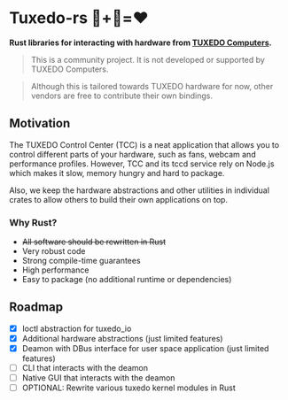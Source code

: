 # Tuxedo-rs 🐧+🦀=❤️

**Rust libraries for interacting with hardware from [TUXEDO Computers](https://www.tuxedocomputers.com).**

> This is a community project. It is not developed or supported by TUXEDO Computers.

> Although this is tailored towards TUXEDO hardware for now, other vendors are free to contribute their own bindings.

## Motivation

The TUXEDO Control Center (TCC) is a neat application that allows you to control different parts of your hardware, such as fans, webcam and performance profiles.
However, TCC and its tccd service rely on Node.js which makes it slow, memory hungry and hard to package.

Also, we keep the hardware abstractions and other utilities in individual crates to allow others to build their own applications on top.

### Why Rust?

- ~~All software should be rewritten in Rust~~
- Very robust code
- Strong compile-time guarantees
- High performance
- Easy to package (no additional runtime or dependencies)

## Roadmap

- [x] Ioctl abstraction for tuxedo_io
- [x] Additional hardware abstractions (just limited features)
- [x] Deamon with DBus interface for user space application (just limited features)
- [ ] CLI that interacts with the deamon
- [ ] Native GUI that interacts with the deamon
- [ ] OPTIONAL: Rewrite various tuxedo kernel modules in Rust